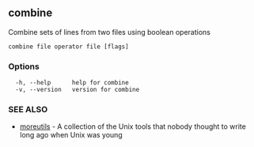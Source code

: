 ## combine

Combine sets of lines from two files using boolean operations

```
combine file operator file [flags]
```

### Options

```
  -h, --help      help for combine
  -v, --version   version for combine
```

### SEE ALSO

* [moreutils](moreutils.md)	 - A collection of the Unix tools that nobody thought to write long ago when Unix was young

